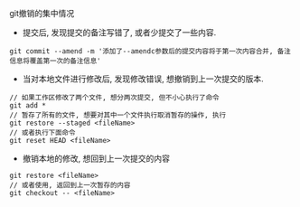 git撤销的集中情况

* 提交后, 发现提交的备注写错了, 或者少提交了一些内容.

```shell
git commit --amend -m '添加了--amendc参数后的提交内容将于第一次内容合并, 备注信息将覆盖第一次的备注信息'
```

* 当对本地文件进行修改后, 发现修改错误, 想撤销到上一次提交的版本.

```shell
// 如果工作区修改了两个文件, 想分两次提交, 但不小心执行了命令
git add * 
// 暂存了所有的文件, 想要对其中一个文件执行取消暂存的操作, 执行
git restore --staged <fileName>
// 或者执行下面命令
git reset HEAD <fileName>
```

* 撤销本地的修改, 想回到上一次提交的内容

```shell
git restore <fileName>
// 或者使用, 返回到上一次暂存的内容
git checkout -- <fileName> 
```



